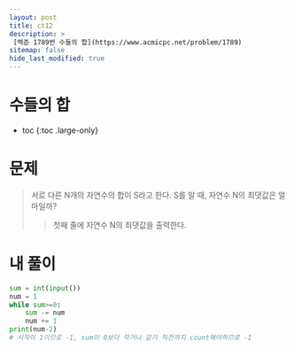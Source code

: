 ```yaml
---
layout: post
title: ct12
description: >
 [백준 1789번 수들의 합](https://www.acmicpc.net/problem/1789)
sitemap: false
hide_last_modified: true
---
```

# 수들의 합

* toc
{:toc .large-only}

# 문제

> 서로 다른 N개의 자연수의 합이 S라고 한다. S를 알 때, 자연수 N의 최댓값은 얼마일까?
>> 첫째 줄에 자연수 N의 최댓값을 출력한다.

# 내 풀이

```python
sum = int(input())
num = 1
while sum>=0:
    sum -= num
    num += 1
print(num-2)
# 시작이 1이므로 -1, sum이 0보다 작거나 같기 직전까지 count해야하므로 -1
```
